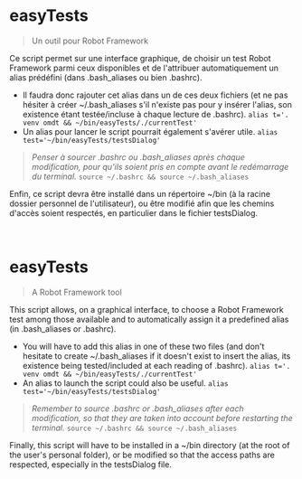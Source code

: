# easyTests
> Un outil pour Robot Framework

Ce script permet sur une interface graphique, de choisir un test Robot Framework parmi ceux disponibles et de l'attribuer automatiquement un alias prédéfini (dans .bash_aliases ou bien .bashrc).
* Il faudra donc rajouter cet alias dans un de ces deux fichiers (et ne pas hésiter à créer ~/.bash_aliases s'il n'existe pas pour y insérer l'alias, son     existence étant testée/incluse à chaque lecture de .bashrc).
```alias t='. venv omdt && ~/bin/easyTests/./currentTest'```
* Un alias pour lancer le script pourrait également s'avérer utile.
```alias test='~/bin/easyTests/testsDialog'```    

> _Penser à sourcer .bashrc ou .bash_aliases après chaque modification, pour qu'ils soient pris en compte avant le redémarrage du terminal._
```source ~/.bashrc && source ~/.bash_aliases```

Enfin, ce script devra être installé dans un répertoire ~/bin (à la racine dossier personnel de l'utilisateur), ou être modifié afin que les chemins d'accès soient respectés, en particulier dans le fichier testsDialog.

<br>

# easyTests
> A Robot Framework tool

This script allows, on a graphical interface, to choose a Robot Framework test among those available and to automatically assign it a predefined alias (in .bash_aliases or .bashrc).
* You will have to add this alias in one of these two files (and don't hesitate to create ~/.bash_aliases if it doesn't exist to insert the alias, its     existence being tested/included at each reading of .bashrc).
```alias t='. venv omdt && ~/bin/easyTests/./currentTest'```
* An alias to launch the script could also be useful.
```alias test='~/bin/easyTests/testsDialog'```    

> _Remember to source .bashrc or .bash_aliases after each modification, so that they are taken into account before restarting the terminal._
```source ~/.bashrc && source ~/.bash_aliases```    

Finally, this script will have to be installed in a ~/bin directory (at the root of the user's personal folder), or be modified so that the access paths are respected, especially in the testsDialog file.
